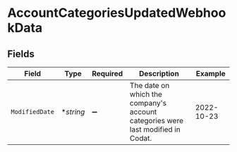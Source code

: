# AccountCategoriesUpdatedWebhookData


## Fields

| Field                                                                           | Type                                                                            | Required                                                                        | Description                                                                     | Example                                                                         |
| ------------------------------------------------------------------------------- | ------------------------------------------------------------------------------- | ------------------------------------------------------------------------------- | ------------------------------------------------------------------------------- | ------------------------------------------------------------------------------- |
| `ModifiedDate`                                                                  | **string*                                                                       | :heavy_minus_sign:                                                              | The date on which the company's account categories were last modified in Codat. | 2022-10-23                                                                      |